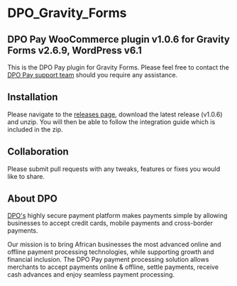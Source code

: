 # DPO_Gravity_Forms
## DPO Pay WooCommerce plugin v1.0.6 for Gravity Forms v2.6.9, WordPress v6.1

This is the DPO Pay plugin for Gravity Forms. Please feel free to contact the [DPO Pay support team](https://dpogroup.com/contact-us/) should you require any assistance.

## Installation
Please navigate to the [releases page](https://github.com/DPO-Group/DPO_Gravity_Forms/releases), download the latest release (v1.0.6) and unzip. You will then be able to follow the integration guide which is included in the zip.

## Collaboration

Please submit pull requests with any tweaks, features or fixes you would like to share.

## About DPO

[DPO's](https://dpogroup.com/) highly secure payment platform makes payments simple by allowing businesses to accept credit cards, mobile payments and cross-border payments.

Our mission is to bring African businesses the most advanced online and offline payment processing technologies, while supporting growth and financial inclusion. The DPO Pay payment processing solution allows merchants to accept payments online & offline, settle payments, receive cash advances and enjoy seamless payment processing.
